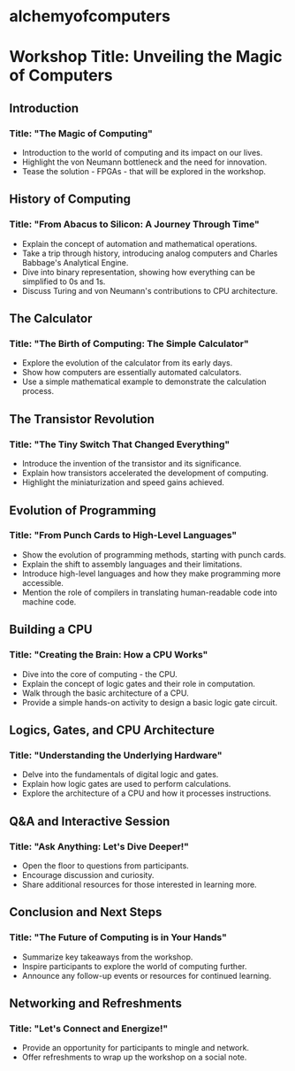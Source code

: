 # alchemyofcomputers
# Workshop Title: Unveiling the Magic of Computers

## Introduction

### Title: "The Magic of Computing"

- Introduction to the world of computing and its impact on our lives.
- Highlight the von Neumann bottleneck and the need for innovation.
- Tease the solution - FPGAs - that will be explored in the workshop.

## History of Computing

### Title: "From Abacus to Silicon: A Journey Through Time"

- Explain the concept of automation and mathematical operations.
- Take a trip through history, introducing analog computers and Charles Babbage's Analytical Engine.
- Dive into binary representation, showing how everything can be simplified to 0s and 1s.
- Discuss Turing and von Neumann's contributions to CPU architecture.

## The Calculator

### Title: "The Birth of Computing: The Simple Calculator"

- Explore the evolution of the calculator from its early days.
- Show how computers are essentially automated calculators.
- Use a simple mathematical example to demonstrate the calculation process.

## The Transistor Revolution

### Title: "The Tiny Switch That Changed Everything"

- Introduce the invention of the transistor and its significance.
- Explain how transistors accelerated the development of computing.
- Highlight the miniaturization and speed gains achieved.

## Evolution of Programming

### Title: "From Punch Cards to High-Level Languages"

- Show the evolution of programming methods, starting with punch cards.
- Explain the shift to assembly languages and their limitations.
- Introduce high-level languages and how they make programming more accessible.
- Mention the role of compilers in translating human-readable code into machine code.

## Building a CPU

### Title: "Creating the Brain: How a CPU Works"

- Dive into the core of computing - the CPU.
- Explain the concept of logic gates and their role in computation.
- Walk through the basic architecture of a CPU.
- Provide a simple hands-on activity to design a basic logic gate circuit.

## Logics, Gates, and CPU Architecture

### Title: "Understanding the Underlying Hardware"

- Delve into the fundamentals of digital logic and gates.
- Explain how logic gates are used to perform calculations.
- Explore the architecture of a CPU and how it processes instructions.

## Q&A and Interactive Session

### Title: "Ask Anything: Let's Dive Deeper!"

- Open the floor to questions from participants.
- Encourage discussion and curiosity.
- Share additional resources for those interested in learning more.

## Conclusion and Next Steps

### Title: "The Future of Computing is in Your Hands"

- Summarize key takeaways from the workshop.
- Inspire participants to explore the world of computing further.
- Announce any follow-up events or resources for continued learning.

## Networking and Refreshments

### Title: "Let's Connect and Energize!"

- Provide an opportunity for participants to mingle and network.
- Offer refreshments to wrap up the workshop on a social note.
